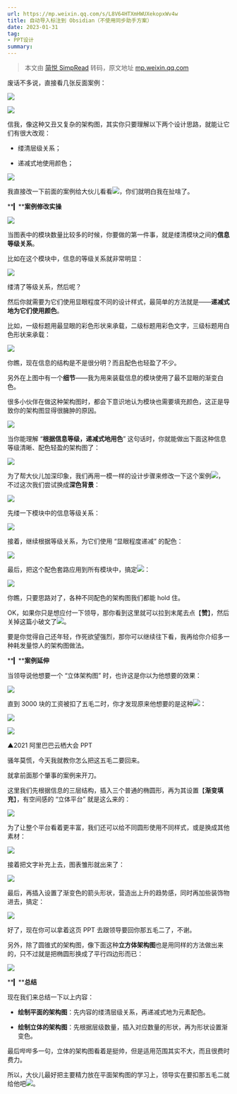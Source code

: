 ```yaml
---
url: https://mp.weixin.qq.com/s/L8V64HTXmHWUXekopxWv4w
title: 自动导入标注到 Obsidian（不使用同步助手方案）
date: 2023-01-31
tag: 
- PPT设计
summary: 
---
```


> 本文由 [简悦 SimpRead](http://ksria.com/simpread/) 转码，原文地址 [mp.weixin.qq.com](https://mp.weixin.qq.com/s/L8V64HTXmHWUXekopxWv4w)

废话不多说，直接看几张反面案例：

![](https://mmbiz.qpic.cn/mmbiz_png/HvhdY1Fv6EP1OJlX1LAwkzDhExwgvPwbMIrVicUyaLyGkogS0OqvS5XbmeFxkKKYkR9ful6LtnzPAIH2miafmuOw/640?wx_fmt=png)

![](https://mmbiz.qpic.cn/mmbiz_png/HvhdY1Fv6EP1OJlX1LAwkzDhExwgvPwbOa6z58pvjcp8IcjlMueYe5k7a5wiajuV90ebbp0lft51vd0NhCaDLZw/640?wx_fmt=png)  

信我，像这种又丑又复杂的架构图，其实你只要理解以下两个设计思路，就能让它们有很大改观：  

*   缕清层级关系；  
    
*   递减式地使用颜色；
    

![](https://mmbiz.qpic.cn/mmbiz_png/HvhdY1Fv6EP1OJlX1LAwkzDhExwgvPwbaDCsphpxPTTscKsQWnXgawDmzkjOVxRVhVw2GXYiaNRmPaw655dZITA/640?wx_fmt=png)

我直接改一下前面的案例给大伙儿看看![](https://mmbiz.qpic.cn/mmbiz_png/b96CibCt70iaajvl7fD4ZCicMcjhXMp1v6UibM134tIsO1j5yqHyNhh9arj090oAL7zGhRJRq6cFqFOlDZMleLl4pw/640?wx_fmt=png)，你们就明白我在扯啥了。

**▎****案例修改实操**  

![](https://mmbiz.qpic.cn/mmbiz_png/HvhdY1Fv6EP1OJlX1LAwkzDhExwgvPwbMIrVicUyaLyGkogS0OqvS5XbmeFxkKKYkR9ful6LtnzPAIH2miafmuOw/640?wx_fmt=png)  

当图表中的模块数量比较多的时候，你要做的第一件事，就是缕清模块之间的**信息等级关系**。

比如在这个模块中，信息的等级关系就非常明显：  

![](https://mmbiz.qpic.cn/mmbiz_png/HvhdY1Fv6EP1OJlX1LAwkzDhExwgvPwbOM4fZfkSib0Ct3s1t0187ehJEqWYMuCvg4JLlctAIJ5hk5DxypYibxYA/640?wx_fmt=png)

缕清了等级关系，然后呢？  

然后你就需要为它们使用显眼程度不同的设计样式，最简单的方法就是——**递减式地为它们使用颜色**。  

比如，一级标题用最显眼的彩色形状来承载，二级标题用彩色文字，三级标题用白色形状来承载：

![](https://mmbiz.qpic.cn/mmbiz_png/HvhdY1Fv6EP1OJlX1LAwkzDhExwgvPwbfHdaR3flK9px9tqwq1jpY9nyPtCLRgxoxm1JbzNtZOic31SqPbPT2yQ/640?wx_fmt=png)

你瞧，现在信息的结构是不是很分明？而且配色也轻盈了不少。

另外在上图中有一个**细节**——我为用来装载信息的模块使用了最不显眼的渐变白色。  

很多小伙伴在做这种架构图时，都会下意识地认为模块也需要填充颜色，这正是导致你的架构图显得很臃肿的原因。  

![](https://mmbiz.qpic.cn/mmbiz_png/HvhdY1Fv6EP1OJlX1LAwkzDhExwgvPwbibuicnL1nNmnQEc8Yvhj5ianUyHf1l0LRFtlVMJlAqBx9IMIzw9e7Rh7g/640?wx_fmt=png)

当你能理解 “**根据信息等级，递减式地用色**” 这句话时，你就能做出下面这种信息等级清晰、配色轻盈的架构图了：  

![](https://mmbiz.qpic.cn/mmbiz_png/HvhdY1Fv6EP1OJlX1LAwkzDhExwgvPwbnlqjXpIEDWPZrrWSA2bHu1FGppPQnPwBX41shLrRcX8c89nrnQ8eNQ/640?wx_fmt=png)

为了帮大伙儿加深印象，我们再用一模一样的设计步骤来修改一下这个案例![](https://mmbiz.qpic.cn/mmbiz_png/b96CibCt70iaajvl7fD4ZCicMcjhXMp1v6UibM134tIsO1j5yqHyNhh9arj090oAL7zGhRJRq6cFqFOlDZMleLl4pw/640?wx_fmt=png)，不过这次我们尝试换成**深色背景**：  

![](https://mmbiz.qpic.cn/mmbiz_png/HvhdY1Fv6EP1OJlX1LAwkzDhExwgvPwbsSmMvnbcZsbNtULgLFjrwiaWpFZofEfaIoDAibk1W4NGZJpCkJQhLqdA/640?wx_fmt=png)  

先缕一下模块中的信息等级关系：  

![](https://mmbiz.qpic.cn/mmbiz_png/HvhdY1Fv6EP1OJlX1LAwkzDhExwgvPwbrctABzPEZF89frhmn658omaPx3iaYKFMZwhr4lSx2pLOXTvjmTHuS1Q/640?wx_fmt=png)

接着，继续根据等级关系，为它们使用 “显眼程度递减” 的配色：  

![](https://mmbiz.qpic.cn/mmbiz_png/HvhdY1Fv6EP1OJlX1LAwkzDhExwgvPwbgTKhUgZVibMdmGSklx2kThOaxT2zT8fe5H4WAjNvRCQahtw6e7iaTolA/640?wx_fmt=png)

最后，把这个配色套路应用到所有模块中，搞定![](https://mmbiz.qpic.cn/mmbiz_png/b96CibCt70iaajvl7fD4ZCicMcjhXMp1v6UibM134tIsO1j5yqHyNhh9arj090oAL7zGhRJRq6cFqFOlDZMleLl4pw/640?wx_fmt=png)：  

![](https://mmbiz.qpic.cn/mmbiz_png/HvhdY1Fv6EP1OJlX1LAwkzDhExwgvPwbwur7IhOF7Ml7CHd1vSFH52eZgLzicNvrcIGxZ4w0gzl4MAn898TyMnA/640?wx_fmt=png)

你瞧，只要思路对了，各种不同配色的架构图我们都能 hold 住。  

OK，如果你只是想应付一下领导，那你看到这里就可以拉到末尾去点【**赞**】，然后关掉这篇小破文了![](https://mmbiz.qpic.cn/mmbiz_png/HvhdY1Fv6EP1OJlX1LAwkzDhExwgvPwbB3ZYhlpekibf3WJyzibaIKuPT9Pn2oDf79usLovwboBiaLP09zEv70YBg/640?wx_fmt=png)。

要是你觉得自己还年轻，作死欲望强烈，那你可以继续往下看，我再给你介绍多一种耗发量惊人的架构图做法。  

**▎****案例延伸**

当领导说他想要一个 “立体架构图” 时，也许这是你以为他想要的效果：  

![](https://mmbiz.qpic.cn/mmbiz_png/HvhdY1Fv6EP1OJlX1LAwkzDhExwgvPwbOa6z58pvjcp8IcjlMueYe5k7a5wiajuV90ebbp0lft51vd0NhCaDLZw/640?wx_fmt=png)

直到 3000 块的工资被扣了五毛二时，你才发现原来他想要的是这种![](https://mmbiz.qpic.cn/mmbiz_png/b96CibCt70iaajvl7fD4ZCicMcjhXMp1v6UibM134tIsO1j5yqHyNhh9arj090oAL7zGhRJRq6cFqFOlDZMleLl4pw/640?wx_fmt=png)：

![](https://mmbiz.qpic.cn/mmbiz_png/HvhdY1Fv6EP1OJlX1LAwkzDhExwgvPwbzYSAOoOexqcz6Tic1qGoY00DLBxMqKXCBEx6ADlA0NN9Qat8SmJATBA/640?wx_fmt=png)  

![](https://mmbiz.qpic.cn/mmbiz_png/HvhdY1Fv6EP1OJlX1LAwkzDhExwgvPwbeA4Bib08hqOMX3BrQtprkCTHcY5Itn9UUq0aVYicyW0w2mWVmDibic1pZQ/640?wx_fmt=png)

▲2021 阿里巴巴云栖大会 PPT

骚年莫慌，今天我就教你怎么把这五毛二要回来。  

就拿前面那个肇事的案例来开刀。  

这里我们先根据信息的三层结构，插入三个普通的椭圆形，再为其设置【**渐变填充**】，有空间感的 “立体平台” 就是这么来的：  

![](https://mmbiz.qpic.cn/mmbiz_gif/HvhdY1Fv6EP1OJlX1LAwkzDhExwgvPwbYeYZibagOJWVjr2n3syofJLcliazpMHibbVDKRlaicB4cy0CNXLzLezl5w/640?wx_fmt=gif)  

为了让整个平台看着更丰富，我们还可以给不同圆形使用不同样式，或是换成其他素材：  

![](https://mmbiz.qpic.cn/mmbiz_png/HvhdY1Fv6EP1OJlX1LAwkzDhExwgvPwbDFWG4pmSA5fHU5aIncwmV6hUIzRZNmjCELTHk9obek0I64BvUsJ0iag/640?wx_fmt=png)

接着把文字补充上去，图表雏形就出来了：  

![](https://mmbiz.qpic.cn/mmbiz_png/HvhdY1Fv6EP1OJlX1LAwkzDhExwgvPwbZ3grRdN39SoibXicloFxwKQicHNxwWwsOiaOmQFticZdMdD6hqjOe17royg/640?wx_fmt=png)

最后，再插入设置了渐变色的箭头形状，营造出上升的趋势感，同时再加些装饰物进去，搞定：

![](https://mmbiz.qpic.cn/mmbiz_png/HvhdY1Fv6EP1OJlX1LAwkzDhExwgvPwbYGsibVV5UeRJzj4dLnyxecmSNzrRfWNNCKgHriayN6kTn8TrzeB1Fwwg/640?wx_fmt=png)

好了，现在你可以拿着这页 PPT 去跟领导要回你那五毛二了，不谢。  

另外，除了圆锥式的架构图，像下面这种**立方体架构图**也是用同样的方法做出来的，只不过就是把椭圆形换成了平行四边形而已：  

![](https://mmbiz.qpic.cn/mmbiz_png/HvhdY1Fv6EP1OJlX1LAwkzDhExwgvPwbIgUjciafqMibq9mCMwn945yUpdBxJVublP041FxcPA2Pt1l4Z97pntWg/640?wx_fmt=png)

**▎****总结**

现在我们来总结一下以上内容：  

*   **绘制平面的架构图**：先内容的缕清层级关系，再递减式地为元素配色。  
    
*   **绘制立体的架构图**：先根据层级数量，插入对应数量的形状，再为形状设置渐变色。
    

最后哔哔多一句，立体的架构图看着是挺帅，但是适用范围其实不大，而且很费时费力。

所以，大伙儿最好把主要精力放在平面架构图的学习上，领导实在要扣那五毛二就给他吧![](https://mmbiz.qpic.cn/mmbiz_png/HvhdY1Fv6EP1OJlX1LAwkzDhExwgvPwbB3ZYhlpekibf3WJyzibaIKuPT9Pn2oDf79usLovwboBiaLP09zEv70YBg/640?wx_fmt=png)。
